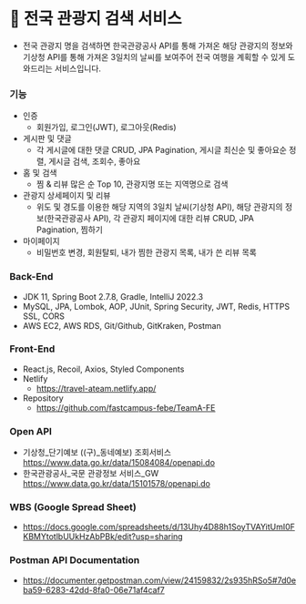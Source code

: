 # 🌈 전국 관광지 검색 서비스
* 전국 관광지 명을 검색하면 한국관광공사 API를 통해 가져온 해당 관광지의 정보와 기상청 API를 통해 가져온 3일치의 날씨를 보여주어 전국 여행을 계획할 수 있게 도와드리는 서비스입니다.

### 기능
* 인증
  * 회원가입, 로그인(JWT), 로그아웃(Redis)
* 게시판 및 댓글
  * 각 게시글에 대한 댓글 CRUD, JPA Pagination, 게시글 최신순 및 좋아요순 정렬, 게시글 검색, 조회수, 좋아요
* 홈 및 검색
  * 찜 & 리뷰 많은 순 Top 10, 관광지명 또는 지역명으로 검색
* 관광지 상세페이지 및 리뷰
  * 위도 및 경도를 이용한 해당 지역의 3일치 날씨(기상청 API), 해당 관광지의 정보(한국관광공사 API), 각 관광지 페이지에 대한 리뷰 CRUD, JPA Pagination, 찜하기
* 마이페이지
  * 비밀번호 변경, 회원탈퇴, 내가 찜한 관광지 목록, 내가 쓴 리뷰 목록

### Back-End
* JDK 11, Spring Boot 2.7.8, Gradle, IntelliJ 2022.3
* MySQL, JPA, Lombok, AOP, JUnit, Spring Security, JWT, Redis, HTTPS SSL, CORS
* AWS EC2, AWS RDS, Git/Github, GitKraken, Postman

### Front-End
* React.js, Recoil, Axios, Styled Components
* Netlify
  * https://travel-ateam.netlify.app/
* Repository
  * https://github.com/fastcampus-febe/TeamA-FE

### Open API
* 기상청_단기예보 ((구)_동네예보) 조회서비스 
https://www.data.go.kr/data/15084084/openapi.do
* 한국관광공사_국문 관광정보 서비스_GW
https://www.data.go.kr/data/15101578/openapi.do

### WBS (Google Spread Sheet)
* https://docs.google.com/spreadsheets/d/13Uhy4D88h1SoyTVAYitUmI0FKBMYtotlbUUkHzAbPBk/edit?usp=sharing

### Postman API Documentation
* https://documenter.getpostman.com/view/24159832/2s935hRSo5#7d0eba59-6283-42dd-8fa0-06e71af4caf7
